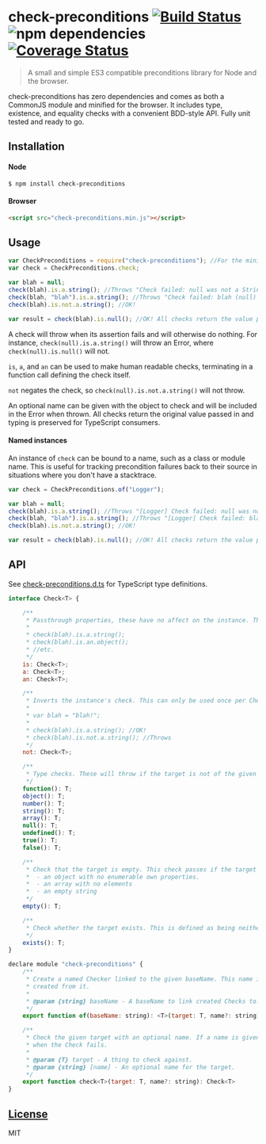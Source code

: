 # check-preconditions [![Build Status](https://travis-ci.org/pnann/check-preconditions.svg)](https://travis-ci.org/pnann/check-preconditions) ![npm dependencies](https://david-dm.org/pnann/check-preconditions.svg) [![Coverage Status](https://coveralls.io/repos/pnann/check-preconditions/badge.svg?branch=master&service=github)](https://coveralls.io/github/pnann/check-preconditions?branch=master)

> A small and simple ES3 compatible preconditions library for Node and the browser.

check-preconditions has zero dependencies and comes as both a CommonJS module and minified for the browser. It includes
type, existence, and equality checks with a convenient BDD-style API. Fully unit tested and ready to go.

## Installation

#### Node

```console
$ npm install check-preconditions
```

#### Browser

```html
<script src="check-preconditions.min.js"></script>
```

## Usage

```javascript
var CheckPreconditions = require("check-preconditions"); //For the minified version: window.CheckPreconditions
var check = CheckPreconditions.check;

var blah = null;
check(blah).is.a.string(); //Throws "Check failed: null was not a String"
check(blah, "blah").is.a.string(); //Throws "Check failed: blah (null) was not a String"
check(blah).is.not.a.string(); //OK!

var result = check(blah).is.null(); //OK! All checks return the value passed in, so result === blah.
```

A check will throw when its assertion fails and will otherwise do nothing. For instance, `check(null).is.a.string()`
will throw an Error, where `check(null).is.null()` will not.

`is`, `a`, and `an` can be used to make human readable checks, terminating in a function call defining the check itself.

`not` negates the check, so `check(null).is.not.a.string()` will not throw.

An optional name can be given with the object to check and will be included in the Error when thrown. All checks return
the original value passed in and typing is preserved for TypeScript consumers.

#### Named instances

An instance of `check` can be bound to a name, such as a class or module name. This is useful for tracking precondition
failures back to their source in situations where you don't have a stacktrace.

```javascript
var check = CheckPreconditions.of("Logger");

var blah = null;
check(blah).is.a.string(); //Throws "[Logger] Check failed: null was not a String"
check(blah, "blah").is.a.string(); //Throws "[Logger] Check failed: blah (null) was not a String"
check(blah).is.not.a.string(); //OK!

var result = check(blah).is.null(); //OK! All checks return the value passed in, so result === blah.
```

## API

See [check-preconditions.d.ts](check-preconditions.d.ts) for TypeScript type definitions.

```javascript
interface Check<T> {

    /**
     * Passthrough properties, these have no affect on the instance. They can be called ad nauseum and in any order.
     *
     * check(blah).is.a.string();
     * check(blah).is.an.object();
     * //etc.
     */
    is: Check<T>;
    a: Check<T>;
    an: Check<T>;

    /**
     * Inverts the instance's check. This can only be used once per Check instance, so you can't not not something.
     *
     * var blah = "blah!";
     *
     * check(blah).is.a.string(); //OK!
     * check(blah).is.not.a.string(); //Throws
     */
    not: Check<T>;

    /**
     * Type checks. These will throw if the target is not of the given type. Number includes NaN.
     */
    function(): T;
    object(): T;
    number(): T;
    string(): T;
    array(): T;
    null(): T;
    undefined(): T;
    true(): T;
    false(): T;

    /**
     * Check that the target is empty. This check passes if the target is any of the following:
     *  - an object with no enumerable own properties.
     *  - an array with no elements
     *  - an empty string
     */
    empty(): T;

    /**
     * Check whether the target exists. This is defined as being neither null nor undefined.
     */
    exists(): T;
}

declare module "check-preconditions" {
    /**
     * Create a named Checker linked to the given baseName. This name is included in the Error thrown from all Checks
     * created from it.
     *
     * @param {string} baseName - A baseName to link created Checks to. Usually a Class or Module name.
     */
    export function of(baseName: string): <T>(target: T, name?: string) => Check<T>

    /**
     * Check the given target with an optional name. If a name is given it will be included in the Error thrown
     * when the Check fails.
     *
     * @param {T} target - A thing to check against.
     * @param {string} [name] - An optional name for the target.
     */
    export function check<T>(target: T, name?: string): Check<T>
}
```

## [License](LICENSE)
MIT
